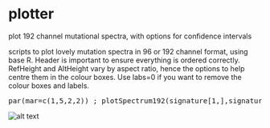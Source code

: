 # plotter
plot 192 channel mutational spectra, with options for confidence intervals

scripts to plot lovely mutation spectra in 96 or 192 channel format, using base R. Header is important to ensure everything is ordered correctly. RefHeight and AltHeight vary by aspect ratio, hence the options to help centre them in the colour boxes. Use labs=0 if you want to remove the colour boxes and labels.
<pre>
par(mar=c(1,5,2,2)) ; plotSpectrum192(signature[1,],signature_error_bars[1,],bc=baseCol,labs = 1,yUpperBound = 0.1, yLowerBound = 0,labScale = 1,ylab="mu/Mb",RefHeight=-1.1,AltHeight=-2.15)
</pre>

![alt text](https://github.com/CraigJAnderson/plotter/example_192_spectra.jpeg)

